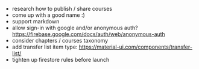 - research how to publish / share courses
- come up with a good name :)
- support markdown
- allow sign-in with google and/or anonymous auth? https://firebase.google.com/docs/auth/web/anonymous-auth
- consider chapters / courses taxonomy
- add transfer list item type: https://material-ui.com/components/transfer-list/
- tighten up firestore rules before launch
